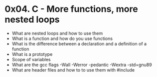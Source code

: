 # 0x04. C - More functions, more nested loops
 * What are nested loops and how to use them
 * What is a function and how do you use functions
 * What is the difference between a declaration and a definition of a function
 * What is a prototype
 * Scope of variables
 * What are the gcc flags -Wall -Werror -pedantic -Wextra -std=gnu89
 * What are header files and how to to use them with #include
